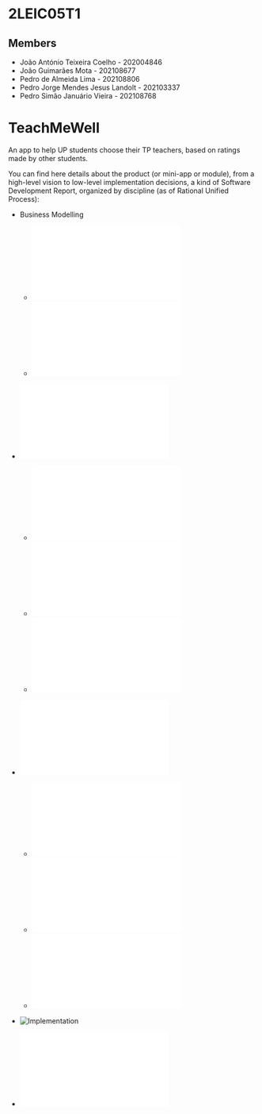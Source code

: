 # 2LEIC05T1

## Members

 - João António Teixeira Coelho - 202004846
 - João Guimarães Mota - 202108677
 - Pedro de Almeida Lima - 202108806
 - Pedro Jorge Mendes Jesus Landolt - 202103337
 - Pedro Simão Januário Vieira - 202108768

# TeachMeWell

An app to help UP students choose their TP teachers, based on ratings made by other students.

You can find here details about the product (or mini-app or module), from a high-level vision to low-level implementation decisions, a kind of Software Development Report, organized by discipline (as of Rational Unified Process):

* Business Modelling
    * ![Product Vision](docs/ProductVision.md)
    * ![Elevator Pitch](docs/ElevatorPitch.md)

* ![Requirements](docs/requirements.md)
    * ![User Stories](docs/requirements.md#user-stories)
    * ![Domain Model](docs/requirements.md#domain-model)
    * ![UI Mockups](docs/requirements.md#ui-mockups)

* ![Architecture and Design](docs/ArchitectureAndDesign.md)
    * ![Logical Architecture](docs/ArchitectureAndDesign.md#logical-architecture)
    * ![Physical Architecture](docs/ArchitectureAndDesign.md#physical-architecture)
    * ![Vertical Prototype](docs/ArchitectureAndDesign.md#vertical-prototype)

* ![Implementation](/app/)
* ![Project Management](docs/ProjectManagement.md)

